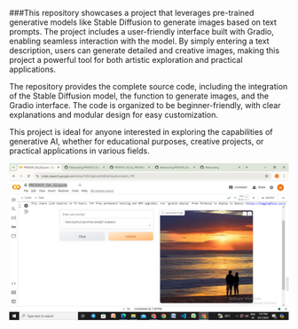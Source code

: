 ###This repository showcases a project that leverages pre-trained generative models like Stable Diffusion to generate images based on text prompts. The project includes a user-friendly interface built with Gradio, enabling seamless interaction with the model. By simply entering a text description, users can generate detailed and creative images, making this project a powerful tool for both artistic exploration and practical applications.

The repository provides the complete source code, including the integration of the Stable Diffusion model, the function to generate images, and the Gradio interface. The code is organized to be beginner-friendly, with clear explanations and modular design for easy customization.

This project is ideal for anyone interested in exploring the capabilities of generative AI, whether for educational purposes, creative projects, or practical applications in various fields.

![alt text](https://github.com/Mahecoding/PRODIGY_GA_02/blob/2db23843e6f42c1f8922b76f8a320ba0e6c10386/IMAGE%20GENERATION%20OUTPUT.png)
